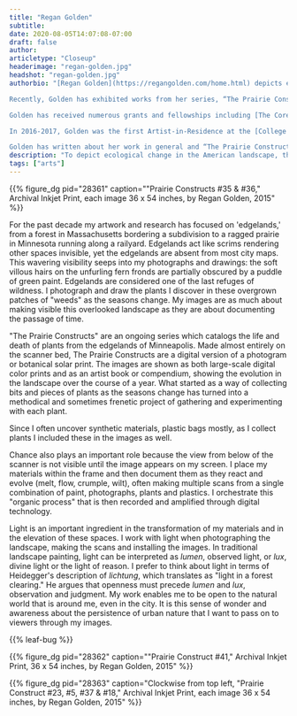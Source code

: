 ```yaml
---
title: "Regan Golden"
subtitle:
date: 2020-08-05T14:07:08-07:00
draft: false
author:
articletype: "Closeup"
headerimage: "regan-golden.jpg"
headshot: "regan-golden.jpg"
authorbio: "[Regan Golden](https://regangolden.com/home.html) depicts ecological change in the American landscape using drawing materials and altered photographs. Golden’s images have been exhibited in solo and group shows both nationally and internationally, including Harvard University’s [Fisher Forestry Museum](https://harvardforest.fas.harvard.edu/fisher-museum), [The Cue Art Foundation](http://cueartfoundation.org) in New York City and the [Museum of Contemporary Photography](http://www.mocp.org) in Chicago.

Recently, Golden has exhibited works from her series, “The Prairie Constructs,” which comprises over 140 mixed-media images which draw heavily on the Tallgrass Midwest for inspiration. Golden has exhibited  works from the series at [Soo Visual Art Center](https://www.soovac.org) in Minneapolis, Residuals at the [Architecture Library of the University of Minnesota](https://www.continuum.umn.edu/2017/07/residuals-regan-golden-maura-rockcastle) and Unearth at the [Painting Center](https://www.thepaintingcenter.org/unearth) in New York City. We have chosen a number of images from the series to feature in this issue of Rootstalk.

Golden has received numerous grants and fellowships including [The Core Program Fellowship in Critical Studies](https://www.mfah.org/fellowships/core-program/core-how-apply) at the [Museum of Fine Arts Houston](https://www.mfah.org), [The Jerome Foundation Emerging Artist Fellowship](https://archive.jeromefdn.org), [The Minnesota State Arts Board Artist Initiative Grant](http://www.arts.state.mn.us/grants), and a [Long-term Ecological Research Grant in the Arts](https://lternet.edu) from [The National Science Foundation](https://www.nsf.gov).

In 2016-2017, Golden was the first Artist-in-Residence at the [College of Biological Sciences Conservatory](https://cbs.umn.edu/conservatory/artist) at the University of Minnesota, a home for rare and endangered plants from around the world. Golden is currently a Lecturer in Drawing, Painting, and Critical Studies at the [University of Minnesota](https://twin-cities.umn.edu) and the [Minneapolis College of Art and Design](https://mcad.edu).

Golden has written about her work in general and “The Prairie Constructs” in particular in the above artist's statement."
description: "To depict ecological change in the American landscape, this artist brings together paints, drawing materials and altered photographs."
tags: ["arts"]
---
```


{{% figure_dg pid="28361" caption="\"Prairie Constructs #35 & #36,\" Archival Inkjet Print, each image 36 x 54 inches, by Regan Golden, 2015" %}}

For the past decade my artwork and research has focused on 'edgelands,'
from a forest in Massachusetts bordering a subdivision to a ragged
prairie in Minnesota running along a railyard. Edgelands act like scrims
rendering other spaces invisible, yet the edgelands are absent from most
city maps. This wavering visibility seeps into my photographs and
drawings: the soft villous hairs on the unfurling fern fronds are
partially obscured by a puddle of green paint. Edgelands are considered
one of the last refuges of wildness. I photograph and draw the plants I
discover in these overgrown patches of "weeds" as the seasons change. My
images are as much about making visible this overlooked landscape as
they are about documenting the passage of time.

"The Prairie Constructs" are an ongoing series which catalogs the life
and death of plants from the edgelands of Minneapolis. Made almost
entirely on the scanner bed, The Prairie Constructs are a digital
version of a photogram or botanical solar print. The images are shown as
both large-scale digital color prints and as an artist book or
compendium, showing the evolution in the landscape over the course of a
year. What started as a way of collecting bits and pieces of plants as
the seasons change has turned into a methodical and sometimes frenetic
project of gathering and experimenting with each plant.

Since I often uncover synthetic materials, plastic bags mostly, as I
collect plants I included these in the images as well.

Chance also plays an important role because the view from below of the
scanner is not visible until the image appears on my screen. I place my
materials within the frame and then document them as they react and
evolve (melt, flow, crumple, wilt), often making multiple scans from a
single combination of paint, photographs, plants and plastics. I
orchestrate this "organic process" that is then recorded and amplified
through digital technology.

Light is an important ingredient in the transformation of my materials
and in the elevation of these spaces. I work with light when
photographing the landscape, making the scans and installing the images.
In traditional landscape painting, light can be interpreted as *lumen*,
observed light, or *lux*, divine light or the light of reason. I prefer
to think about light in terms of Heidegger's description of *lichtung*,
which translates as "light in a forest clearing." He argues that
openness must precede *lumen* and *lux*, observation and judgment. My
work enables me to be open to the natural world that is around me, even
in the city. It is this sense of wonder and awareness about the
persistence of urban nature that I want to pass on to viewers through my
images.

{{% leaf-bug %}}

{{% figure_dg pid="28362" caption="\"Prairie Construct #41,\" Archival Inkjet Print,  36 x 54 inches, by Regan Golden, 2015" %}}

{{% figure_dg pid="28363" caption="Clockwise from top left, \"Prairie Construct #23, #5, #37 & #18,\" Archival Inkjet Print, each image 36 x 54 inches, by Regan Golden, 2015" %}}
